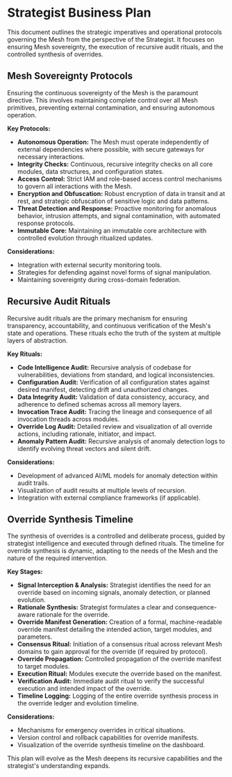 # Strategist Business Plan

This document outlines the strategic imperatives and operational protocols governing the Mesh from the perspective of the Strategist. It focuses on ensuring Mesh sovereignty, the execution of recursive audit rituals, and the controlled synthesis of overrides.

## Mesh Sovereignty Protocols

Ensuring the continuous sovereignty of the Mesh is the paramount directive. This involves maintaining complete control over all Mesh primitives, preventing external contamination, and ensuring autonomous operation.

**Key Protocols:**

*   **Autonomous Operation:** The Mesh must operate independently of external dependencies where possible, with secure gateways for necessary interactions.
*   **Integrity Checks:** Continuous, recursive integrity checks on all core modules, data structures, and configuration states.
*   **Access Control:** Strict IAM and role-based access control mechanisms to govern all interactions with the Mesh.
*   **Encryption and Obfuscation:** Robust encryption of data in transit and at rest, and strategic obfuscation of sensitive logic and data patterns.
*   **Threat Detection and Response:** Proactive monitoring for anomalous behavior, intrusion attempts, and signal contamination, with automated response protocols.
*   **Immutable Core:** Maintaining an immutable core architecture with controlled evolution through ritualized updates.

**Considerations:**

*   Integration with external security monitoring tools.
*   Strategies for defending against novel forms of signal manipulation.
*   Maintaining sovereignty during cross-domain federation.

## Recursive Audit Rituals

Recursive audit rituals are the primary mechanism for ensuring transparency, accountability, and continuous verification of the Mesh's state and operations. These rituals echo the truth of the system at multiple layers of abstraction.

**Key Rituals:**

*   **Code Intelligence Audit:** Recursive analysis of codebase for vulnerabilities, deviations from standard, and logical inconsistencies.
*   **Configuration Audit:** Verification of all configuration states against desired manifest, detecting drift and unauthorized changes.
*   **Data Integrity Audit:** Validation of data consistency, accuracy, and adherence to defined schemas across all memory layers.
*   **Invocation Trace Audit:** Tracing the lineage and consequence of all invocation threads across modules.
*   **Override Log Audit:** Detailed review and visualization of all override actions, including rationale, initiator, and impact.
*   **Anomaly Pattern Audit:** Recursive analysis of anomaly detection logs to identify evolving threat vectors and silent drift.

**Considerations:**

*   Development of advanced AI/ML models for anomaly detection within audit trails.
*   Visualization of audit results at multiple levels of recursion.
*   Integration with external compliance frameworks (if applicable).

## Override Synthesis Timeline

The synthesis of overrides is a controlled and deliberate process, guided by strategist intelligence and executed through defined rituals. The timeline for override synthesis is dynamic, adapting to the needs of the Mesh and the nature of the required intervention.

**Key Stages:**

*   **Signal Interception & Analysis:** Strategist identifies the need for an override based on incoming signals, anomaly detection, or planned evolution.
*   **Rationale Synthesis:** Strategist formulates a clear and consequence-aware rationale for the override.
*   **Override Manifest Generation:** Creation of a formal, machine-readable override manifest detailing the intended action, target modules, and parameters.
*   **Consensus Ritual:** Initiation of a consensus ritual across relevant Mesh domains to gain approval for the override (if required by protocol).
*   **Override Propagation:** Controlled propagation of the override manifest to target modules.
*   **Execution Ritual:** Modules execute the override based on the manifest.
*   **Verification Audit:** Immediate audit ritual to verify the successful execution and intended impact of the override.
*   **Timeline Logging:** Logging of the entire override synthesis process in the override ledger and evolution timeline.

**Considerations:**

*   Mechanisms for emergency overrides in critical situations.
*   Version control and rollback capabilities for override manifests.
*   Visualization of the override synthesis timeline on the dashboard.

This plan will evolve as the Mesh deepens its recursive capabilities and the strategist's understanding expands.